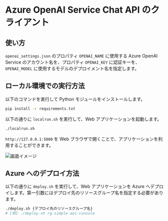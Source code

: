 # Azure OpenAI Service Chat API のクライアント

## 使い方

```openai_settings.json``` のプロパティ ```OPENAI_NAME``` に使用する Azure OpenAI Service のアカウント名を、プロパティ ```OPENAI_KEY``` に認証キーを、```OPENAI_MODEL``` に使用するモデルのデプロイメント名を指定します。

## ローカル環境での実行方法

以下のコマンドを実行して Python モジュールをインストールします。
```bash
pip install -r requirements.txt
```

以下の通りに ```localrun.sh``` を実行して、Web アプリケーションを起動します。
```bash
./localrun.sh
```

```http://127.0.0.1:5000``` を Web ブラウザで開くことで、アプリケーションを利用することができます。

![画面イメージ](.images/screenshot.png)

## Azure へのデプロイ方法

以下の通りに ```deploy.sh``` を実行して、Web アプリケーションを Azure へデプロイします。第一引数にはデプロイ先のリソースグループ名を指定する必要があります。
```bash
./deploy.sh {デプロイ先のリソースグループ名}
# [例] ./deploy.sh rg-simple-aoi-console
```
